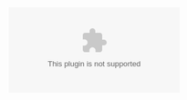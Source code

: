 ![twcs data](https://www.kaggle.com/thoughtvector/customer-support-on-twitter/download/pry123qnx1fW36UNxBTm%2Fversions%2FMuTbOxipieZJvjcj8Vph%2Ffiles%2Fsample.csv?datasetVersionNumber=10)
